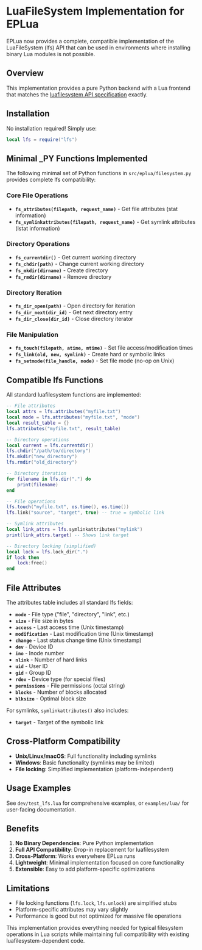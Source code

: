 # LuaFileSystem Implementation for EPLua

EPLua now provides a complete, compatible implementation of the LuaFileSystem (lfs) API that can be used in environments where installing binary Lua modules is not possible.

## Overview

This implementation provides a pure Python backend with a Lua frontend that matches the [luafilesystem API specification](https://lunarmodules.github.io/luafilesystem/manual.html#reference) exactly.

## Installation

No installation required! Simply use:

```lua
local lfs = require("lfs")
```

## Minimal _PY Functions Implemented

The following minimal set of Python functions in `src/eplua/filesystem.py` provides complete lfs compatibility:

### Core File Operations
- **`fs_attributes(filepath, request_name)`** - Get file attributes (stat information)
- **`fs_symlinkattributes(filepath, request_name)`** - Get symlink attributes (lstat information)

### Directory Operations
- **`fs_currentdir()`** - Get current working directory
- **`fs_chdir(path)`** - Change current working directory
- **`fs_mkdir(dirname)`** - Create directory
- **`fs_rmdir(dirname)`** - Remove directory

### Directory Iteration
- **`fs_dir_open(path)`** - Open directory for iteration
- **`fs_dir_next(dir_id)`** - Get next directory entry
- **`fs_dir_close(dir_id)`** - Close directory iterator

### File Manipulation
- **`fs_touch(filepath, atime, mtime)`** - Set file access/modification times
- **`fs_link(old, new, symlink)`** - Create hard or symbolic links
- **`fs_setmode(file_handle, mode)`** - Set file mode (no-op on Unix)

## Compatible lfs Functions

All standard luafilesystem functions are implemented:

```lua
-- File attributes
local attrs = lfs.attributes("myfile.txt")
local mode = lfs.attributes("myfile.txt", "mode")
local result_table = {}
lfs.attributes("myfile.txt", result_table)

-- Directory operations
local current = lfs.currentdir()
lfs.chdir("/path/to/directory")
lfs.mkdir("new_directory")
lfs.rmdir("old_directory")

-- Directory iteration
for filename in lfs.dir(".") do
    print(filename)
end

-- File operations
lfs.touch("myfile.txt", os.time(), os.time())
lfs.link("source", "target", true) -- true = symbolic link

-- Symlink attributes
local link_attrs = lfs.symlinkattributes("mylink")
print(link_attrs.target) -- Shows link target

-- Directory locking (simplified)
local lock = lfs.lock_dir(".")
if lock then
    lock:free()
end
```

## File Attributes

The attributes table includes all standard lfs fields:

- **`mode`** - File type ("file", "directory", "link", etc.)
- **`size`** - File size in bytes
- **`access`** - Last access time (Unix timestamp)
- **`modification`** - Last modification time (Unix timestamp)
- **`change`** - Last status change time (Unix timestamp)
- **`dev`** - Device ID
- **`ino`** - Inode number
- **`nlink`** - Number of hard links
- **`uid`** - User ID
- **`gid`** - Group ID
- **`rdev`** - Device type (for special files)
- **`permissions`** - File permissions (octal string)
- **`blocks`** - Number of blocks allocated
- **`blksize`** - Optimal block size

For symlinks, `symlinkattributes()` also includes:
- **`target`** - Target of the symbolic link

## Cross-Platform Compatibility

- **Unix/Linux/macOS**: Full functionality including symlinks
- **Windows**: Basic functionality (symlinks may be limited)
- **File locking**: Simplified implementation (platform-independent)

## Usage Examples

See `dev/test_lfs.lua` for comprehensive examples, or `examples/lua/` for user-facing documentation.

## Benefits

1. **No Binary Dependencies**: Pure Python implementation
2. **Full API Compatibility**: Drop-in replacement for luafilesystem
3. **Cross-Platform**: Works everywhere EPLua runs
4. **Lightweight**: Minimal implementation focused on core functionality
5. **Extensible**: Easy to add platform-specific optimizations

## Limitations

- File locking functions (`lfs.lock`, `lfs.unlock`) are simplified stubs
- Platform-specific attributes may vary slightly
- Performance is good but not optimized for massive file operations

This implementation provides everything needed for typical filesystem operations in Lua scripts while maintaining full compatibility with existing luafilesystem-dependent code.
